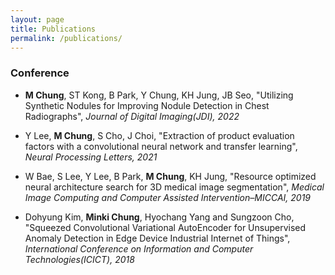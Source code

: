 ```yaml
---
layout: page
title: Publications
permalink: /publications/
---
```


### Conference

- **M Chung**, ST Kong, B Park, Y Chung, KH Jung, JB Seo, "Utilizing Synthetic Nodules for Improving Nodule Detection in Chest Radiographs", _Journal of Digital Imaging(JDI), 2022_

- Y Lee, **M Chung**, S Cho, J Choi, "Extraction of product evaluation factors with a convolutional neural network and transfer learning", _Neural Processing Letters, 2021_

- W Bae, S Lee, Y Lee, B Park, **M Chung**, KH Jung, "Resource optimized neural architecture search for 3D medical image segmentation", _Medical Image Computing and Computer Assisted Intervention–MICCAI, 2019_

- Dohyung Kim, **Minki Chung**, Hyochang Yang and Sungzoon Cho, "Squeezed Convolutional Variational AutoEncoder for Unsupervised Anomaly Detection in Edge Device Industrial Internet of Things", _International Conference on Information and Computer Technologies(ICICT), 2018_
